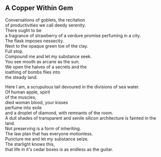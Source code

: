A Copper Within Gem
-------------------
Conversations of goblets, the recitation  
of productivities we call deedy serenity.  
There ought to be  
a fragrance of strawberry of a verdure promise perfuming in a city.  
The flask imposes nessecity.  
Next to the opaque green toe of the clay.  
Full stop.  
Compound me and let my substance seek.  
You see mouth as arcane as the sun.  
We open the halves of a secrets and the  
loathing of bombs flies into  
the steady land.  
  
Here I am, a scrupulous tail devoured in the divisions of sea water.  
Of human apple, spirit  
of the muscles,  
died woman blood, your kisses  
perfume into exile  
and a droplet of diamond, with remnants of the room.  
A dull shades of transparent and senile silicon architecture is fainted in the land.  
Not preserving is a form of inheriting.  
The law plan that has everyone motionless.  
Puncture me and let my substance seize.  
The starlight knows this,  
that life in it's cedar boxes is as endless as the guitar.  
